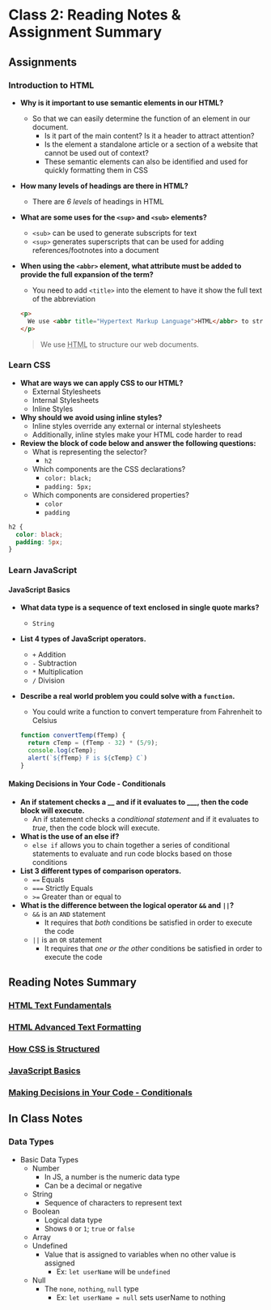 # Class 2: Reading Notes & Assignment Summary

## Assignments

### Introduction to HTML

* **Why is it important to use semantic elements in our HTML?**
  * So that we can easily determine the function of an element in our document.
    * Is it part of the main content? Is it a header to attract attention?
    * Is the element a standalone article or a section of a website that cannot be used out of context?
    * These semantic elements can also be identified and used for quickly formatting them in CSS
* **How many levels of headings are there in HTML?**
  * There are *6 levels* of headings in HTML
* **What are some uses for the `<sup>` and `<sub>` elements?**
  * `<sub>` can be used to generate subscripts for text
  * `<sup>` generates superscripts that can be used for adding references/footnotes into a document
* **When using the `<abbr>` element, what attribute must be added to provide the full expansion of the term?**
  * You need to add `<title>` into the element to have it show the full text of the abbreviation
  
  ``` html
  <p>
    We use <abbr title="Hypertext Markup Language">HTML</abbr> to structure our web documents.
  </p>
  ```
  
  <blockquote>
    <p>
     We use <abbr title="Hypertext Markup Language">HTML</abbr> to structure our web documents.
    </p>
  </blockquote>

### Learn CSS

* **What are ways we can apply CSS to our HTML?**
  * External Stylesheets
  * Internal Stylesheets
  * Inline Styles
* **Why should we avoid using inline styles?**
  * Inline styles override any external or internal stylesheets
  * Additionally, inline styles make your HTML code harder to read
* **Review the block of code below and answer the following questions:**
  * What is representing the selector?
    * `h2`
  * Which components are the CSS declarations?
    * `color: black;`
    * `padding: 5px;`
  * Which components are considered properties?
    * `color`
    * `padding`

``` css
h2 {
  color: black;
  padding: 5px;
}
```

### Learn JavaScript

#### JavaScript Basics

* **What data type is a sequence of text enclosed in single quote marks?**
  * `String`
* **List 4 types of JavaScript operators.**
  * `+` Addition
  * `-` Subtraction
  * `*` Multiplication
  * `/` Division
* **Describe a real world problem you could solve with a `function`.**
  * You could write a function to convert temperature from Fahrenheit to Celsius

  ``` js
  function convertTemp(fTemp) {
    return cTemp = (fTemp - 32) * (5/9);
    console.log(cTemp);
    alert(`${fTemp} F is ${cTemp} C`)
  }
  ```

#### Making Decisions in Your Code - Conditionals

* **An if statement checks a __ and if it evaluates to ___, then the code block will execute.**
  * An if statement checks a *conditional statement* and if it evaluates to *true*, then the code block will execute.
* **What is the use of an else if?**
  * `else if` allows you to chain together a series of conditional statements to evaluate and run code blocks based on those conditions
* **List 3 different types of comparison operators.**
  * `==` Equals
  * `===` Strictly Equals
  * `>=` Greater than or equal to
* **What is the difference between the logical operator `&&` and `||`?**
  * `&&` is an `AND` statement
    * It requires that *both* conditions be satisfied in order to execute the code
  * `||` is an `OR` statement
    * It requires that *one or the other* conditions be satisfied in order to execute the code

## Reading Notes Summary

### [HTML Text Fundamentals](https://developer.mozilla.org/en-US/docs/Learn/HTML/Introduction_to_HTML/HTML_text_fundamentals)

### [HTML Advanced Text Formatting](https://developer.mozilla.org/en-US/docs/Learn/HTML/Introduction_to_HTML/Advanced_text_formatting)

### [How CSS is Structured](https://developer.mozilla.org/en-US/docs/Learn/CSS/First_steps/How_CSS_is_structured)

### [JavaScript Basics](https://developer.mozilla.org/en-US/docs/Learn/Getting_started_with_the_web/JavaScript_basics)

### [Making Decisions in Your Code - Conditionals](https://developer.mozilla.org/en-US/docs/Learn/JavaScript/Building_blocks/conditionals)

## In Class Notes

### Data Types

* Basic Data Types
  * Number
    * In JS, a number is the numeric data type
    * Can be a decimal or negative
  * String
    * Sequence of characters to represent text
  * Boolean
    * Logical data type
    * Shows `0` or `1`; `true` or `false`
  * Array
  * Undefined
    * Value that is assigned to variables when no other value is assigned
      * Ex: `let userName` will be `undefined`
  * Null
    * The `none`, `nothing`, `null` type
      * Ex: `let userName = null` sets userName to nothing
